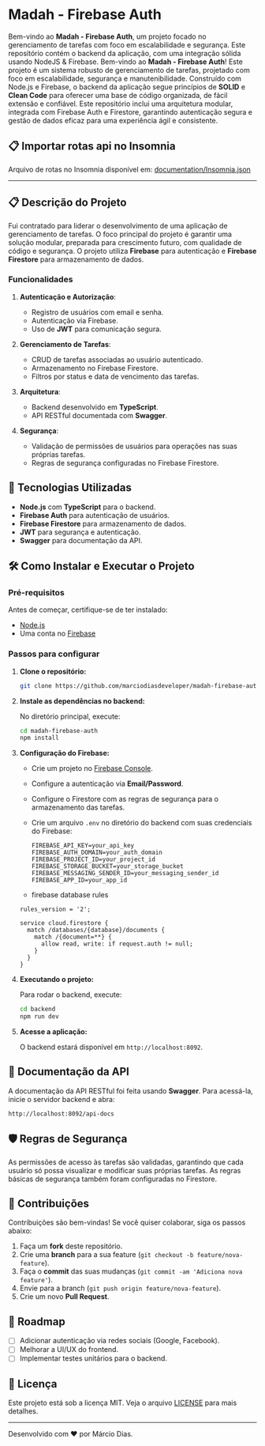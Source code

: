 
# Madah - Firebase Auth

Bem-vindo ao **Madah - Firebase Auth**, um projeto focado no gerenciamento de tarefas com foco em escalabilidade e segurança. Este repositório contém o backend da aplicação, com uma integração sólida usando NodeJS & Firebase.
Bem-vindo ao **Madah - Firebase Auth**! Este projeto é um sistema robusto de gerenciamento de tarefas, projetado com foco em escalabilidade, segurança e manutenibilidade. Construído com Node.js e Firebase, o backend da aplicação segue princípios de **SOLID** e **Clean Code** para oferecer uma base de código organizada, de fácil extensão e confiável. Este repositório inclui uma arquitetura modular, integrada com Firebase Auth e Firestore, garantindo autenticação segura e gestão de dados eficaz para uma experiência ágil e consistente.

## 📋 Importar rotas api no Insomnia

Arquivo de rotas no Insomnia disponível em: [documentation/Insomnia.json](documentation/Insomnia.json)

---

## 📋 Descrição do Projeto

Fui contratado para liderar o desenvolvimento de uma aplicação de gerenciamento de tarefas. O foco principal do projeto é garantir uma solução modular, preparada para crescimento futuro, com qualidade de código e segurança. O projeto utiliza **Firebase** para autenticação e **Firebase Firestore** para armazenamento de dados.

### Funcionalidades

1. **Autenticação e Autorização**:
   - Registro de usuários com email e senha.
   - Autenticação via Firebase.
   - Uso de **JWT** para comunicação segura.

2. **Gerenciamento de Tarefas**:
   - CRUD de tarefas associadas ao usuário autenticado.
   - Armazenamento no Firebase Firestore.
   - Filtros por status e data de vencimento das tarefas.

3. **Arquitetura**:
   - Backend desenvolvido em **TypeScript**.
   - API RESTful documentada com **Swagger**.

4. **Segurança**:
   - Validação de permissões de usuários para operações nas suas próprias tarefas.
   - Regras de segurança configuradas no Firebase Firestore.

## 🚀 Tecnologias Utilizadas

- **Node.js** com **TypeScript** para o backend.
- **Firebase Auth** para autenticação de usuários.
- **Firebase Firestore** para armazenamento de dados.
- **JWT** para segurança e autenticação.
- **Swagger** para documentação da API.

## 🛠️ Como Instalar e Executar o Projeto

### Pré-requisitos

Antes de começar, certifique-se de ter instalado:

- [Node.js](https://nodejs.org/)
- Uma conta no [Firebase](https://firebase.google.com/)

### Passos para configurar

1. **Clone o repositório:**

   ```bash
   git clone https://github.com/marciodiasdeveloper/madah-firebase-auth.git
   ```
2. **Instale as dependências no backend:**

   No diretório principal, execute:

   ```bash
   cd madah-firebase-auth
   npm install
   ```

3. **Configuração do Firebase:**

   - Crie um projeto no [Firebase Console](https://console.firebase.google.com/).
   - Configure a autenticação via **Email/Password**.
   - Configure o Firestore com as regras de segurança para o armazenamento das tarefas.
   - Crie um arquivo `.env` no diretório do backend com suas credenciais do Firebase:

     ```env
     FIREBASE_API_KEY=your_api_key
     FIREBASE_AUTH_DOMAIN=your_auth_domain
     FIREBASE_PROJECT_ID=your_project_id
     FIREBASE_STORAGE_BUCKET=your_storage_bucket
     FIREBASE_MESSAGING_SENDER_ID=your_messaging_sender_id
     FIREBASE_APP_ID=your_app_id
     ```

    - firebase database rules

    ```
    rules_version = '2';

    service cloud.firestore {
      match /databases/{database}/documents {
        match /{document=**} {
          allow read, write: if request.auth != null;
        }
      }
    }
    ```
4. **Executando o projeto:**

   Para rodar o backend, execute:

   ```bash
   cd backend
   npm run dev
   ```

5. **Acesse a aplicação:**

   O backend estará disponível em `http://localhost:8092`.

## 📖 Documentação da API

A documentação da API RESTful foi feita usando **Swagger**. Para acessá-la, inicie o servidor backend e abra:

```
http://localhost:8092/api-docs
```

## 🛡️ Regras de Segurança

As permissões de acesso às tarefas são validadas, garantindo que cada usuário só possa visualizar e modificar suas próprias tarefas. As regras básicas de segurança também foram configuradas no Firestore.

## 🤝 Contribuições

Contribuições são bem-vindas! Se você quiser colaborar, siga os passos abaixo:

1. Faça um **fork** deste repositório.
2. Crie uma **branch** para a sua feature (`git checkout -b feature/nova-feature`).
3. Faça o **commit** das suas mudanças (`git commit -am 'Adiciona nova feature'`).
4. Envie para a branch (`git push origin feature/nova-feature`).
5. Crie um novo **Pull Request**.

## 📅 Roadmap

- [ ] Adicionar autenticação via redes sociais (Google, Facebook).
- [ ] Melhorar a UI/UX do frontend.
- [ ] Implementar testes unitários para o backend.

## 📝 Licença

Este projeto está sob a licença MIT. Veja o arquivo [LICENSE](LICENSE) para mais detalhes.

---

Desenvolvido com ❤️ por Márcio Dias.
